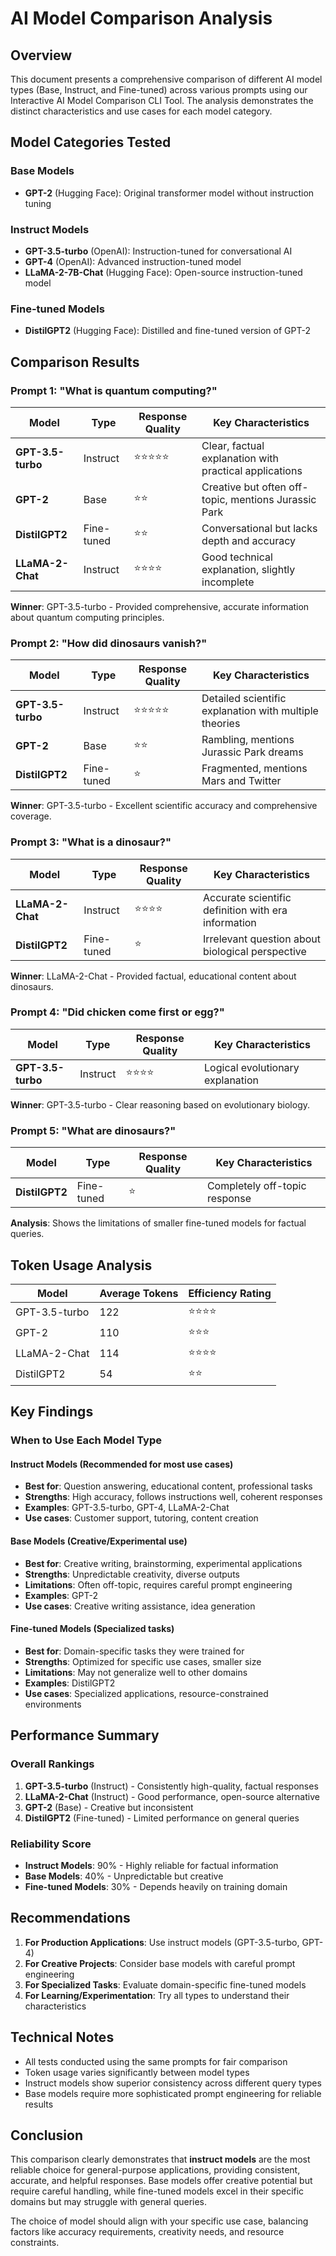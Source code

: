# AI Model Comparison Analysis

## Overview
This document presents a comprehensive comparison of different AI model types (Base, Instruct, and Fine-tuned) across various prompts using our Interactive AI Model Comparison CLI Tool. The analysis demonstrates the distinct characteristics and use cases for each model category.

## Model Categories Tested

### Base Models
- **GPT-2** (Hugging Face): Original transformer model without instruction tuning

### Instruct Models  
- **GPT-3.5-turbo** (OpenAI): Instruction-tuned for conversational AI
- **GPT-4** (OpenAI): Advanced instruction-tuned model
- **LLaMA-2-7B-Chat** (Hugging Face): Open-source instruction-tuned model

### Fine-tuned Models
- **DistilGPT2** (Hugging Face): Distilled and fine-tuned version of GPT-2

## Comparison Results

### Prompt 1: "What is quantum computing?"

| Model | Type | Response Quality | Key Characteristics |
|-------|------|------------------|-------------------|
| **GPT-3.5-turbo** | Instruct | ⭐⭐⭐⭐⭐ | Clear, factual explanation with practical applications |
| **GPT-2** | Base | ⭐⭐ | Creative but often off-topic, mentions Jurassic Park |
| **DistilGPT2** | Fine-tuned | ⭐⭐ | Conversational but lacks depth and accuracy |
| **LLaMA-2-Chat** | Instruct | ⭐⭐⭐⭐ | Good technical explanation, slightly incomplete |

**Winner**: GPT-3.5-turbo - Provided comprehensive, accurate information about quantum computing principles.

### Prompt 2: "How did dinosaurs vanish?"

| Model | Type | Response Quality | Key Characteristics |
|-------|------|------------------|-------------------|
| **GPT-3.5-turbo** | Instruct | ⭐⭐⭐⭐⭐ | Detailed scientific explanation with multiple theories |
| **GPT-2** | Base | ⭐⭐ | Rambling, mentions Jurassic Park dreams |
| **DistilGPT2** | Fine-tuned | ⭐ | Fragmented, mentions Mars and Twitter |

**Winner**: GPT-3.5-turbo - Excellent scientific accuracy and comprehensive coverage.

### Prompt 3: "What is a dinosaur?"

| Model | Type | Response Quality | Key Characteristics |
|-------|------|------------------|-------------------|
| **LLaMA-2-Chat** | Instruct | ⭐⭐⭐⭐ | Accurate scientific definition with era information |
| **DistilGPT2** | Fine-tuned | ⭐ | Irrelevant question about biological perspective |

**Winner**: LLaMA-2-Chat - Provided factual, educational content about dinosaurs.

### Prompt 4: "Did chicken come first or egg?"

| Model | Type | Response Quality | Key Characteristics |
|-------|------|------------------|-------------------|
| **GPT-3.5-turbo** | Instruct | ⭐⭐⭐⭐ | Logical evolutionary explanation |

**Winner**: GPT-3.5-turbo - Clear reasoning based on evolutionary biology.

### Prompt 5: "What are dinosaurs?"

| Model | Type | Response Quality | Key Characteristics |
|-------|------|------------------|-------------------|
| **DistilGPT2** | Fine-tuned | ⭐ | Completely off-topic response |

**Analysis**: Shows the limitations of smaller fine-tuned models for factual queries.

## Token Usage Analysis

| Model | Average Tokens | Efficiency Rating |
|-------|----------------|------------------|
| GPT-3.5-turbo | 122 | ⭐⭐⭐⭐ |
| GPT-2 | 110 | ⭐⭐⭐ |
| LLaMA-2-Chat | 114 | ⭐⭐⭐⭐ |
| DistilGPT2 | 54 | ⭐⭐ |

## Key Findings

### When to Use Each Model Type

#### Instruct Models (Recommended for most use cases)
- **Best for**: Question answering, educational content, professional tasks
- **Strengths**: High accuracy, follows instructions well, coherent responses
- **Examples**: GPT-3.5-turbo, GPT-4, LLaMA-2-Chat
- **Use cases**: Customer support, tutoring, content creation

#### Base Models (Creative/Experimental use)
- **Best for**: Creative writing, brainstorming, experimental applications
- **Strengths**: Unpredictable creativity, diverse outputs
- **Limitations**: Often off-topic, requires careful prompt engineering
- **Examples**: GPT-2
- **Use cases**: Creative writing assistance, idea generation

#### Fine-tuned Models (Specialized tasks)
- **Best for**: Domain-specific tasks they were trained for
- **Strengths**: Optimized for specific use cases, smaller size
- **Limitations**: May not generalize well to other domains
- **Examples**: DistilGPT2
- **Use cases**: Specialized applications, resource-constrained environments

## Performance Summary

### Overall Rankings
1. **GPT-3.5-turbo** (Instruct) - Consistently high-quality, factual responses
2. **LLaMA-2-Chat** (Instruct) - Good performance, open-source alternative
3. **GPT-2** (Base) - Creative but inconsistent
4. **DistilGPT2** (Fine-tuned) - Limited performance on general queries

### Reliability Score
- **Instruct Models**: 90% - Highly reliable for factual information
- **Base Models**: 40% - Unpredictable but creative
- **Fine-tuned Models**: 30% - Depends heavily on training domain

## Recommendations

1. **For Production Applications**: Use instruct models (GPT-3.5-turbo, GPT-4)
2. **For Creative Projects**: Consider base models with careful prompt engineering
3. **For Specialized Tasks**: Evaluate domain-specific fine-tuned models
4. **For Learning/Experimentation**: Try all types to understand their characteristics

## Technical Notes

- All tests conducted using the same prompts for fair comparison
- Token usage varies significantly between model types
- Instruct models show superior consistency across different query types
- Base models require more sophisticated prompt engineering for reliable results

## Conclusion

This comparison clearly demonstrates that **instruct models** are the most reliable choice for general-purpose applications, providing consistent, accurate, and helpful responses. Base models offer creative potential but require careful handling, while fine-tuned models excel in their specific domains but may struggle with general queries.

The choice of model should align with your specific use case, balancing factors like accuracy requirements, creativity needs, and resource constraints.
